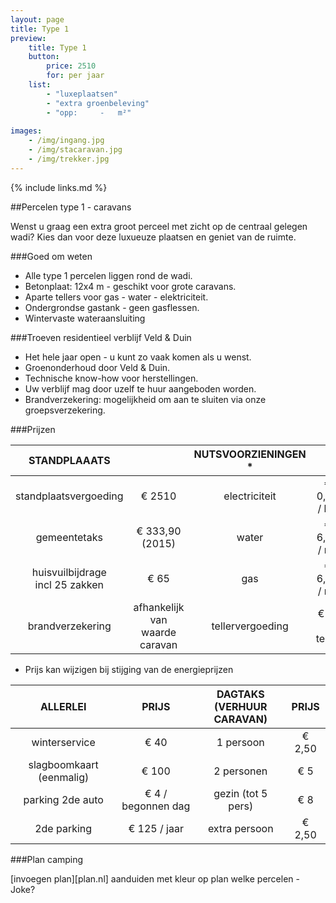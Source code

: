 ```yaml
---
layout: page
title: Type 1
preview: 
    title: Type 1
    button:
        price: 2510
        for: per jaar
    list:
        - "luxeplaatsen"
        - "extra groenbeleving"
        - "opp:     -   m²"
        
images:
    - /img/ingang.jpg
    - /img/stacaravan.jpg
    - /img/trekker.jpg
---
```


{% include links.md %}

##Percelen type 1 - caravans

Wenst u graag een extra groot perceel met zicht op de centraal gelegen wadi? Kies dan voor deze luxueuze plaatsen en geniet van de ruimte.

###Goed om weten
- Alle type 1 percelen liggen rond de wadi.
- Betonplaat: 12x4 m - geschikt voor grote caravans.
- Aparte tellers voor gas - water - elektriciteit.
- Ondergrondse gastank - geen gasflessen.
- Wintervaste wateraansluiting

###Troeven residentieel verblijf Veld & Duin
- Het hele jaar open - u kunt zo vaak komen als u wenst.
- Groenonderhoud door Veld & Duin.
- Technische know-how voor herstellingen.
- Uw verblijf mag door uzelf te huur aangeboden worden.
- Brandverzekering: mogelijkheid om aan te sluiten via onze groepsverzekering.

###Prijzen

STANDPLAAATS          |                | NUTSVOORZIENINGEN *|             |
:--------------------:|:--------------:|:------------------:|:-----------:|
standplaatsvergoeding |€ 2510          |electriciteit       | € 0,35 / kw        
gemeentetaks          |€ 333,90 (2015) |water        | € 6,50 / m³  
huisvuilbijdrage<br>incl 25 zakken<br> |€ 65 |gas         | € 6,50 / m³       
brandverzekering      |afhankelijk van <br>waarde caravan| tellervergoeding|€18 / teller

* Prijs kan wijzigen bij stijging van de energieprijzen

ALLERLEI              |PRIJS           | DAGTAKS<br> (VERHUUR CARAVAN)|PRIJS  |
:--------------------:|:--------------:|:------------------:|:-----------:|
winterservice         |€ 40            |1 persoon           | € 2,50        
slagboomkaart (eenmalig)|€ 100           |2 personen          | € 5  
parking 2de auto      |€ 4 / begonnen dag |gezin (tot 5 pers)  | € 8     
2de parking           |€ 125 / jaar       |extra persoon       | € 2,50
         

###Plan camping

[invoegen plan][plan.nl]
aanduiden met kleur op plan welke percelen - Joke?
